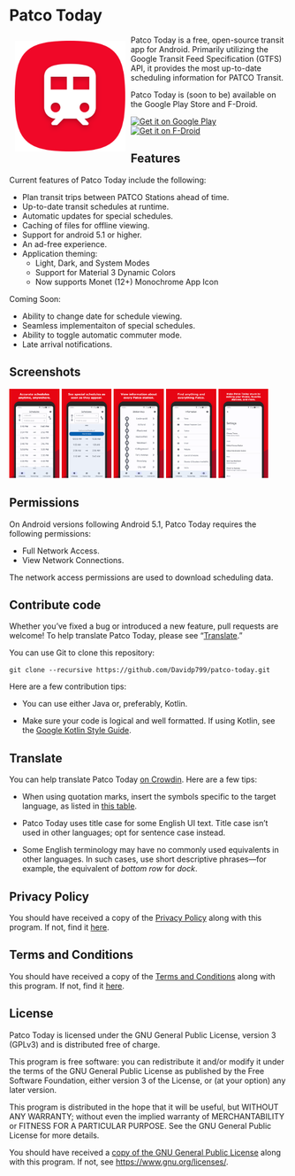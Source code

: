 # Patco Today

<img src="/readme/PatcoToday-logo.png" align="left"
width="200" hspace="10" vspace="10">

Patco Today is a free, open-source transit app for Android. Primarily utilizing the Google Transit Feed Specification (GTFS) API, it provides the most up-to-date scheduling information for PATCO Transit.

Patco Today is (soon to be) available on the Google Play Store and F-Droid.

<p align="left">
	<a href="https://play.google.com/store/apps/NOT_YET">
	    <img alt="Get it on Google Play"
		height="80"
		src="https://play.google.com/intl/en_us/badges/images/generic/en_badge_web_generic.png" />
	</a>  
	<a href="https://f-droid.org/app/NOT_YET">
	    <img alt="Get it on F-Droid"
		height="80"
		src="https://f-droid.org/badge/get-it-on.png" />
	</a>
</p>
        
## Features

Current features of Patco Today include the following:
- Plan transit trips between PATCO Stations ahead of time.
- Up-to-date transit schedules at runtime.
- Automatic updates for special schedules.
- Caching of files for offline viewing.
- Support for android 5.1 or higher.
- An ad-free experience.
- Application theming:
	* Light, Dark, and System Modes
	* Support for Material 3 Dynamic Colors
	* Now supports Monet (12+) Monochrome App Icon

Coming Soon:
- Ability to change date for schedule viewing.
- Seamless implementaiton of special schedules.
- Ability to toggle automatic commuter mode.
- Late arrival notifications.

## Screenshots

<p float="middle">
	<img src="/readme/PatcoTodayFramed1.png" width="18%"/>
	<img src="/readme/PatcoTodayFramed2.png" width="18%" /> 
	<img src="/readme/PatcoTodayFramed3.png" width="18%" />
	<img src="/readme/PatcoTodayFramed4.png" width="18%" /> 
	<img src="/readme/PatcoTodayFramed5.png" width="18%" />
</p>

## Permissions

On Android versions following Android 5.1, Patco Today requires the following permissions:
- Full Network Access.
- View Network Connections.

The network access permissions are used to download scheduling data.

## Contribute code

Whether you’ve fixed a bug or introduced a new feature, pull requests are welcome! To help translate Patco Today, please see “[Translate](#translate).”

You can use Git to clone this repository:

```
git clone --recursive https://github.com/Davidp799/patco-today.git
```

Here are a few contribution tips:

- You can use either Java or, preferably, Kotlin.

- Make sure your code is logical and well formatted. If using Kotlin, see the [Google Kotlin Style Guide](https://developer.android.com/kotlin/style-guide).

## Translate

You can help translate Patco Today [on Crowdin](https://crowdin.com/project/patco-today). Here are a few tips:

- When using quotation marks, insert the symbols specific to the target language, as listed in [this table](https://en.wikipedia.org/wiki/Quotation_mark#Summary_table).

- Patco Today uses title case for some English UI text. Title case isn’t used in other languages; opt for sentence case instead.

- Some English terminology may have no commonly used equivalents in other languages. In such cases, use short descriptive phrases—for example, the equivalent of _bottom row_ for _dock_.

## Privacy Policy

You should have received a copy of the [Privacy Policy](privacy-policy.md) along with this program. If not, find it [here](https://www.termsfeed.com/live/7267d0fc-3b09-435a-bf45-71ead0cc1494).

## Terms and Conditions

You should have received a copy of the [Terms and Conditions](terms-conditions.md) along with this program. If not, find it [here](https://www.termsfeed.com/live/e56e7ea1-704d-45cf-9b6c-36c786290c1b).

## License
Patco Today is licensed under the GNU General Public License, version 3 (GPLv3) and is distributed free of charge.
    
  This program is free software: you can redistribute it and/or modify
  it under the terms of the GNU General Public License as published by
  the Free Software Foundation, either version 3 of the License, or
  (at your option) any later version.

  This program is distributed in the hope that it will be useful,
  but WITHOUT ANY WARRANTY; without even the implied warranty of
  MERCHANTABILITY or FITNESS FOR A PARTICULAR PURPOSE.  See the
  GNU General Public License for more details.

  You should have received a [copy of the GNU General Public License](license.md)
  along with this program.  If not, see <https://www.gnu.org/licenses/>.

